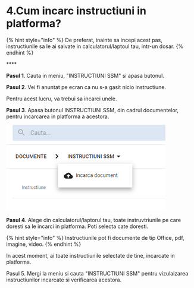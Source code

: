 # 4.Cum incarc instructiuni in platforma?

{% hint style="info" %}
De preferat, inainte sa incepi acest pas, instructiunile sa le ai salvate in calculatorul/laptoul tau, intr-un dosar.
{% endhint %}

\*\*\*\*

**Pasul 1**. Cauta in meniu, "INSTRUCTIUNI SSM" si apasa butonul.

**Pasul 2**. Vei fi anuntat pe ecran ca nu s-a gasit nicio instructiune. 

Pentru acest lucru, va trebui sa incarci unele.

**Pasul 3**. Apasa butonul INSTRUCTIUNI SSM, din cadrul documentelor, pentru incarcarea in platforma a acestora.

![](../.gitbook/assets/image%20%28125%29.png)

**Pasul 4**. Alege din calculatorul/laptorul tau, toate instruvtriunile pe care doresti sa le incarci in platforma. Poti selecta cate doresti. 

{% hint style="info" %}
Instructiunile pot fi documente de tip Office, pdf, imagine, video.
{% endhint %}

 In acest moment, ai toate instructiunile selectate de tine, incarcate in platforma.

Pasul 5. Mergi la meniu si cauta "INSTRUCTIUNI SSM" pentru vizulaizarea instructiunilor incarcate si verificarea acestora.











